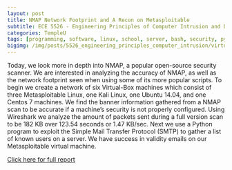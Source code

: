 ```yaml
---
layout: post
title: NMAP Network Footprint and A Recon on Metasploitable
subtitle: ECE 5526 - Engineering Principles of Computer Intrusion and Detection
categories: TempleU
tags: [programming, software, linux, school, server, bash, security, python]
bigimg: /img/posts/5526_engineering_principles_computer_intrusion/virtualmachine-env.png
---
```


Today, we look more in depth into NMAP, a popular open-source security 
scanner. We are interested in analyzing the accuracy of NMAP, as well as 
the network footprint seen when using some of its more popular scripts. 
To begin we create a network of six Virtual-Box machines which consist of 
three Metasploitable Linux, one Kali Linux, one Ubuntu 14.04, and one 
Centos 7 machines. We find the banner information gathered from a NMAP 
scan to be accurate if a machine’s security is not properly configured. 
Using Wireshark we analyze the amount of packets sent during a full version 
scan to be 182 KB over 123.54 seconds or 1.47 KB/sec. Next we use a Python 
program to exploit the Simple Mail Transfer Protocol (SMTP) to gather a 
list of known users on a server. We have success in validity emails on our 
Metasploitable virtual machine.

[Click here for full report](http://files.tdevin.com/blog/20160227_trejo_devin_002.pdf)